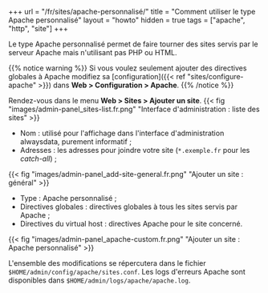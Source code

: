 +++
url = "/fr/sites/apache-personnalisé/"
title = "Comment utiliser le type Apache personnalisé"
layout = "howto"
hidden = true
tags = ["apache", "http", "site"]
+++

Le type Apache personnalisé permet de faire tourner des sites servis par le serveur Apache mais n'utilisant pas PHP ou HTML.

{{% notice warning %}}
Si vous voulez seulement ajouter des directives globales à Apache modifiez sa [configuration]({{< ref "sites/configure-apache" >}}) dans **Web > Configuration > Apache**.
{{% /notice %}}

Rendez-vous dans le menu **Web > Sites > Ajouter un site**.
{{< fig "images/admin-panel_sites-list.fr.png" "Interface d'administration : liste des sites" >}}

- Nom : utilisé pour l'affichage dans l'interface d'administration alwaysdata, purement informatif ;
- Adresses : les adresses pour joindre votre site (`*.exemple.fr` pour les _catch-all_) ;

{{< fig "images/admin-panel_add-site-general.fr.png" "Ajouter un site : général" >}}

- Type : Apache personnalisé ;
- Directives globales : directives globales à tous les sites servis par Apache ;
- Directives du virtual host : directives Apache pour le site concerné.


{{< fig "images/admin-panel_apache-custom.fr.png" "Ajouter un site : Apache personnalisé" >}}


L'ensemble des modifications se répercutera dans le fichier `$HOME/admin/config/apache/sites.conf`. Les logs d'erreurs Apache sont disponibles dans `$HOME/admin/logs/apache/apache.log`.
